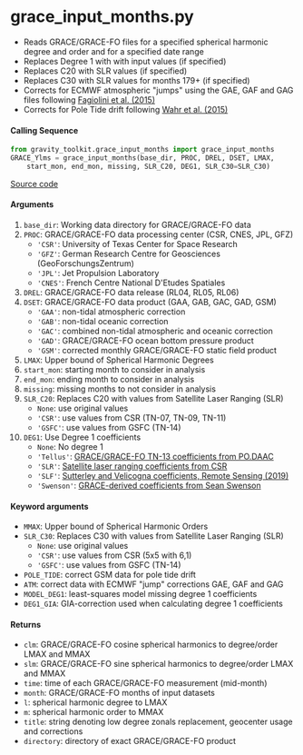 grace_input_months.py
=====================

- Reads GRACE/GRACE-FO files for a specified spherical harmonic degree and order and for a specified date range
- Replaces Degree 1 with with input values (if specified)
- Replaces C20 with SLR values (if specified)
- Replaces C30 with SLR values for months 179+ (if specified)
- Corrects for ECMWF atmospheric "jumps" using the GAE, GAF and GAG files following [Fagiolini et al. (2015)](https://doi.org/10.1093/gji/ggv276)
- Corrects for Pole Tide drift following [Wahr et al. (2015)](https://doi.org/10.1002/2015JB011986)

#### Calling Sequence
```python
from gravity_toolkit.grace_input_months import grace_input_months
GRACE_Ylms = grace_input_months(base_dir, PROC, DREL, DSET, LMAX,
    start_mon, end_mon, missing, SLR_C20, DEG1, SLR_C30=SLR_C30)
```
[Source code](https://github.com/tsutterley/read-GRACE-harmonics/blob/main/gravity_toolkit/grace_input_months.py)

#### Arguments
1. `base_dir`: Working data directory for GRACE/GRACE-FO data
2. `PROC`: GRACE/GRACE-FO data processing center (CSR, CNES, JPL, GFZ)
      * `'CSR'`: University of Texas Center for Space Research
      * `'GFZ'`: German Research Centre for Geosciences (GeoForschungsZentrum)
      * `'JPL'`: Jet Propulsion Laboratory
      * `'CNES'`: French Centre National D'Etudes Spatiales
3. `DREL`: GRACE/GRACE-FO data release (RL04, RL05, RL06)
4. `DSET`: GRACE/GRACE-FO data product (GAA, GAB, GAC, GAD, GSM)
      * `'GAA'`: non-tidal atmospheric correction
      * `'GAB'`: non-tidal oceanic correction
      * `'GAC'`: combined non-tidal atmospheric and oceanic correction
      * `'GAD'`: GRACE/GRACE-FO ocean bottom pressure product
      * `'GSM'`: corrected monthly GRACE/GRACE-FO static field product
5. `LMAX`: Upper bound of Spherical Harmonic Degrees
6. `start_mon`: starting month to consider in analysis
7. `end_mon`: ending month to consider in analysis
8. `missing`: missing months to not consider in analysis
9. `SLR_C20`: Replaces C20 with values from Satellite Laser Ranging (SLR)
      * `None`: use original values
      * `'CSR'`: use values from CSR (TN-07, TN-09, TN-11)
      * `'GSFC'`: use values from GSFC (TN-14)
10. `DEG1`: Use Degree 1 coefficients
      * `None`: No degree 1
      * `'Tellus'`: [GRACE/GRACE-FO TN-13 coefficients from PO.DAAC](https://grace.jpl.nasa.gov/data/get-data/geocenter/)
      * `'SLR'`: [Satellite laser ranging coefficients from CSR](ftp://ftp.csr.utexas.edu/pub/slr/geocenter/)
      * `'SLF'`: [Sutterley and Velicogna coefficients, Remote Sensing (2019)](https://doi.org/10.6084/m9.figshare.7388540)
      * `'Swenson'`: [GRACE-derived coefficients from Sean Swenson](https://doi.org/10.1029/2007JB005338)


#### Keyword arguments
- `MMAX`: Upper bound of Spherical Harmonic Orders
- `SLR_C30`: Replaces C30 with values from Satellite Laser Ranging (SLR)
    * `None`: use original values
    * `'CSR'`: use values from CSR (5x5 with 6,1)
    * `'GSFC'`: use values from GSFC (TN-14)
- `POLE_TIDE`: correct GSM data for pole tide drift
- `ATM`: correct data with ECMWF "jump" corrections GAE, GAF and GAG
- `MODEL_DEG1`: least-squares model missing degree 1 coefficients
- `DEG1_GIA`: GIA-correction used when calculating degree 1 coefficients

#### Returns
- `clm`: GRACE/GRACE-FO cosine spherical harmonics to degree/order LMAX and MMAX
- `slm`: GRACE/GRACE-FO sine spherical harmonics to degree/order LMAX and MMAX
- `time`: time of each GRACE/GRACE-FO measurement (mid-month)
- `month`: GRACE/GRACE-FO months of input datasets
- `l`: spherical harmonic degree to LMAX
- `m`: spherical harmonic order to MMAX
- `title`: string denoting low degree zonals replacement, geocenter usage and corrections
- `directory`: directory of exact GRACE/GRACE-FO product
